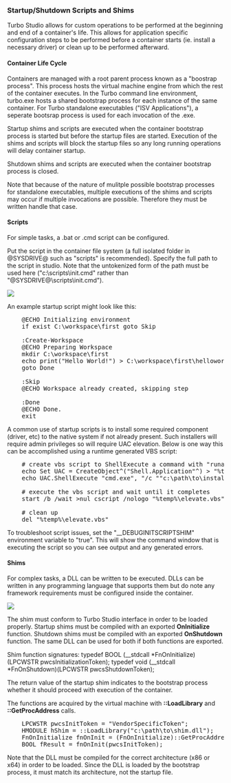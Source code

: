 ### Startup/Shutdown Scripts and Shims

Turbo Studio allows for custom operations to be performed at the beginning and end of a container's life. This allows for application specific configuration steps to be performed before a container starts (ie. install a necessary driver) or clean up to be performed afterward.

#### Container Life Cycle

Containers are managed with a root parent process known as a "boostrap process". This process hosts the virtual machine engine from which the rest of the container executes. In the Turbo command line environment, turbo.exe hosts a shared bootstrap process for each instance of the same container. For Turbo standalone executables ("ISV Applications"), a seperate bootsrap process is used for each invocation of the .exe.

Startup shims and scripts are executed when the container bootstrap process is started but before the startup files are started. Execution of the shims and scripts will block the startup files so any long running operations will delay container startup.

Shutdown shims and scripts are executed when the container bootstrap process is closed. 

Note that because of the nature of mulitple possible bootstrap processes for standalone executables, multiple executions of the shims and scripts may occur if multiple invocations are possible. Therefore they must be written handle that case.

#### Scripts

For simple tasks, a .bat or .cmd script can be configured. 

Put the script in the container file system (a full isolated folder in @SYSDRIVE@ such as "scripts" is recommended). Specify the full path to the script in studio. Note that the untokenized form of the path must be used here ("c:\scripts\init.cmd" rather than "@SYSDRIVE@\scripts\init.cmd").

![](/docs/building/working_with_turbo_studio/SCRIPT1.png)

An example startup script might look like this:
<pre>
    @ECHO Initializing environment
    if exist C:\workspace\first goto Skip
    
    :Create-Workspace
    @ECHO Preparing Workspace
    mkdir C:\workspace\first
    echo print("Hello World!") > C:\workspace\first\helloworld.py
    goto Done
    
    :Skip
    @ECHO Workspace already created, skipping step
    
    :Done
    @ECHO Done.    
    exit
</pre>

A common use of startup scripts is to install some required component (driver, etc) to the native system if not already present. Such installers will require admin privileges so will require UAC elevation. Below is one way this can be accomplished using a runtime generated VBS script:
<pre>
    # create vbs script to ShellExecute a command with "runas" verb to show the UAC prompt if required
    echo Set UAC = CreateObject^("Shell.Application"^) > "%temp%\elevate.vbs"
    echo UAC.ShellExecute "cmd.exe", "/c ""c:\path\to\installer.exe", "", "runas", 1 >> "%temp%\elevate.vbs"
    
    # execute the vbs script and wait until it completes
    start /b /wait >nul cscript /nologo "%temp%\elevate.vbs" 2>&1
    
    # clean up
    del "%temp%\elevate.vbs"
</pre> 

To troubleshoot script issues, set the "__DEBUGINITSCRIPTSHIM" environment variable to "true". This will show the command window that is executing the script so you can see output and any generated errors.

#### Shims
For complex tasks, a DLL can be written to be executed. DLLs can be written in any programming language that supports them but do note any framework requirements must be configured inside the container. 

![](/docs/building/working_with_turbo_studio/SHIM1.png)

The shim must conform to Turbo Studio interface in order to be loaded properly. Startup shims must be compiled with an exported <b>OnInitialize</b> function. Shutdown shims must be compiled with an exported <b>OnShutdown</b> function. The same DLL can be used for both if both functions are exported.

Shim function signatures:
typedef BOOL (__stdcall *FnOnInitialize) (LPCWSTR pwcsInitializationToken);
typedef void (__stdcall *FnOnShutdown)(LPCWSTR pwcsShutdownToken);

The return value of the startup shim indicates to the bootstrap process whether it should proceed with execution of the container.

The functions are acquired by the virtual machine with <b>::LoadLibrary</b> and <b>::GetProcAddress</b> calls. 

<pre>
    LPCWSTR pwcsInitToken = "VendorSpecificToken";
    HMODULE hShim = ::LoadLibrary("c:\path\to\shim.dll");
    FnOnInitialize fnOnInit = (FnOnInitialize)::GetProcAddress(hShim, "OnInitialize");
    BOOL fResult = fnOnInit(pwcsInitToken);
</pre>

Note that the DLL must be compiled for the correct architecture (x86 or x64) in order to be loaded. Since the DLL is loaded by the bootstrap process, it must match its architecture, not the startup file.